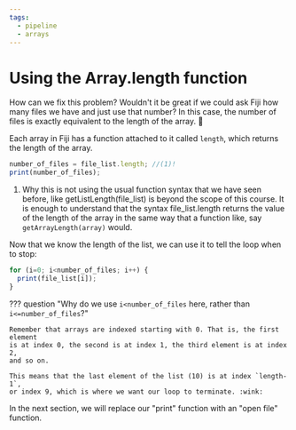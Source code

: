```yaml
---
tags:
  - pipeline
  - arrays
---
```

# Using the Array.length function

How can we fix this problem? Wouldn't it be great if we could ask Fiji how many
files we have and just use that number? In this case, the number of files is
exactly equivalent to the length of the array. :thinking:

Each array in Fiji has a function attached to it called `length`, which returns
the length of the array.

```javascript
number_of_files = file_list.length; //(1)!
print(number_of_files);
```

1. Why this is not using the usual function syntax that we have seen before,
like getListLength(file_list) is beyond the scope of this course. It is enough
to understand that the syntax file_list.length returns the value of the length
of the array in the same way that a function like, say `getArrayLength(array)`
would.

Now that we know the length of the list, we can use it to tell the loop when to
stop:

```javascript
for (i=0; i<number_of_files; i++) {
  print(file_list[i]);
}
```

??? question "Why do we use `i<number_of_files` here, rather than `i<=number_of_files`?"

    Remember that arrays are indexed starting with 0. That is, the first element
    is at index 0, the second is at index 1, the third element is at index 2,
    and so on.

    This means that the last element of the list (10) is at index `length-1`,
    or index 9, which is where we want our loop to terminate. :wink:

In the next section, we will replace our "print" function with an "open file"
function.
